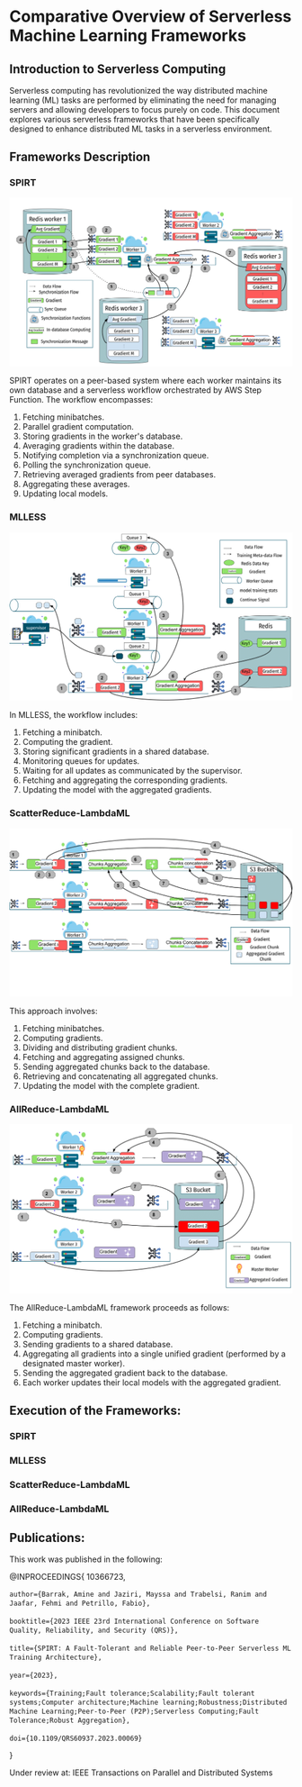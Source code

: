 # Comparative Overview of Serverless Machine Learning Frameworks

## Introduction to Serverless Computing
Serverless computing has revolutionized the way distributed machine learning (ML) tasks are performed by eliminating the need for managing servers and allowing developers to focus purely on code. This document explores various serverless frameworks that have been specifically designed to enhance distributed ML tasks in a serverless environment.

## Frameworks Description

### SPIRT
![SPIRT Architecture](./SPIRT/Spirt.png "SPIRT Framework Architecture")

SPIRT operates on a peer-based system where each worker maintains its own database and a serverless workflow orchestrated by AWS Step Function. The workflow encompasses:
1. Fetching minibatches.
2. Parallel gradient computation.
3. Storing gradients in the worker's database.
4. Averaging gradients within the database.
5. Notifying completion via a synchronization queue.
6. Polling the synchronization queue.
7. Retrieving averaged gradients from peer databases.
8. Aggregating these averages.
9. Updating local models.

### MLLESS
![MLLESS Architecture](./Replication/Mlless_replication/MLLESS.png "MLLESS Framework Architecture")

In MLLESS, the workflow includes:
1. Fetching a minibatch.
2. Computing the gradient.
3. Storing significant gradients in a shared database.
4. Monitoring queues for updates.
5. Waiting for all updates as communicated by the supervisor.
6. Fetching and aggregating the corresponding gradients.
7. Updating the model with the aggregated gradients.

### ScatterReduce-LambdaML
![ScatterReduce-LambdaML Architecture](./Replication/ScatterReduce_replication/LambdaScatter_Reduce.png "ScatterReduce-LambdaML Framework Architecture")

This approach involves:
1. Fetching minibatches.
2. Computing gradients.
3. Dividing and distributing gradient chunks.
4. Fetching and aggregating assigned chunks.
5. Sending aggregated chunks back to the database.
6. Retrieving and concatenating all aggregated chunks.
7. Updating the model with the complete gradient.

### AllReduce-LambdaML
![AllReduce-LambdaML Architecture](./Replication/AllReduce_replication/LambdaAll_reduce.png "AllReduce-LambdaML Framework Architecture")

The AllReduce-LambdaML framework proceeds as follows:
1. Fetching a minibatch.
2. Computing gradients.
3. Sending gradients to a shared database.
4. Aggregating all gradients into a single unified gradient (performed by a designated master worker).
5. Sending the aggregated gradient back to the database.
6. Each worker updates their local models with the aggregated gradient.


## Execution of the Frameworks:
### SPIRT
### MLLESS
### ScatterReduce-LambdaML
### AllReduce-LambdaML

## Publications:
This work was published in the following:

@INPROCEEDINGS{
	10366723,

  	author={Barrak, Amine and Jaziri, Mayssa and Trabelsi, Ranim and Jaafar, Fehmi and Petrillo, Fabio},
  
  	booktitle={2023 IEEE 23rd International Conference on Software Quality, Reliability, and Security (QRS)}, 
  
  	title={SPIRT: A Fault-Tolerant and Reliable Peer-to-Peer Serverless ML Training Architecture}, 
  
  	year={2023},

  	keywords={Training;Fault tolerance;Scalability;Fault tolerant systems;Computer architecture;Machine learning;Robustness;Distributed Machine Learning;Peer-to-Peer (P2P);Serverless Computing;Fault Tolerance;Robust Aggregation},
  
  	doi={10.1109/QRS60937.2023.00069}
  }
  
  Under review at: IEEE Transactions on Parallel and Distributed Systems

  
  
  


